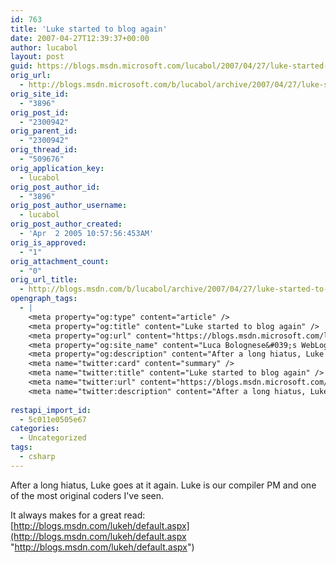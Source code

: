 ```yaml
---
id: 763
title: 'Luke started to blog again'
date: 2007-04-27T12:39:37+00:00
author: lucabol
layout: post
guid: https://blogs.msdn.microsoft.com/lucabol/2007/04/27/luke-started-to-blog-again/
orig_url:
  - http://blogs.msdn.microsoft.com/b/lucabol/archive/2007/04/27/luke-started-to-blog-again.aspx
orig_site_id:
  - "3896"
orig_post_id:
  - "2300942"
orig_parent_id:
  - "2300942"
orig_thread_id:
  - "509676"
orig_application_key:
  - lucabol
orig_post_author_id:
  - "3896"
orig_post_author_username:
  - lucabol
orig_post_author_created:
  - 'Apr  2 2005 10:57:56:453AM'
orig_is_approved:
  - "1"
orig_attachment_count:
  - "0"
orig_url_title:
  - http://blogs.msdn.com/b/lucabol/archive/2007/04/27/luke-started-to-blog-again.aspx
opengraph_tags:
  - |
    <meta property="og:type" content="article" />
    <meta property="og:title" content="Luke started to blog again" />
    <meta property="og:url" content="https://blogs.msdn.microsoft.com/lucabol/2007/04/27/luke-started-to-blog-again/" />
    <meta property="og:site_name" content="Luca Bolognese&#039;s WebLog" />
    <meta property="og:description" content="After a long hiatus, Luke goes at it again. Luke is our compiler PM and one of the most original coders I've seen. It always makes for a great read: http://blogs.msdn.com/lukeh/default.aspx" />
    <meta name="twitter:card" content="summary" />
    <meta name="twitter:title" content="Luke started to blog again" />
    <meta name="twitter:url" content="https://blogs.msdn.microsoft.com/lucabol/2007/04/27/luke-started-to-blog-again/" />
    <meta name="twitter:description" content="After a long hiatus, Luke goes at it again. Luke is our compiler PM and one of the most original coders I've seen. It always makes for a great read: http://blogs.msdn.com/lukeh/default.aspx" />
    
restapi_import_id:
  - 5c011e0505e67
categories:
  - Uncategorized
tags:
  - csharp
---
```

After a long hiatus, Luke goes at it again. Luke is our compiler PM and one of the most original coders I've seen.

It always makes for a great read: [http://blogs.msdn.com/lukeh/default.aspx](http://blogs.msdn.com/lukeh/default.aspx "http://blogs.msdn.com/lukeh/default.aspx")